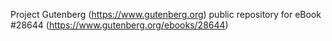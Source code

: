 Project Gutenberg (https://www.gutenberg.org) public repository for eBook #28644 (https://www.gutenberg.org/ebooks/28644)
